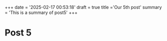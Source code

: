 +++
date = '2025-02-17 00:53:18'
draft = true
title ='Our 5th post'
summary = 'This is a summary of post5'
+++

# Post 5
